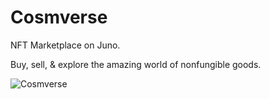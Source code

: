 # Cosmverse

NFT Marketplace on Juno.

Buy, sell, & explore the amazing world of nonfungible goods.

![Cosmverse](https://user-images.githubusercontent.com/79812965/129494354-c5788a9f-5b66-4e39-b460-86582e0127ef.png)




